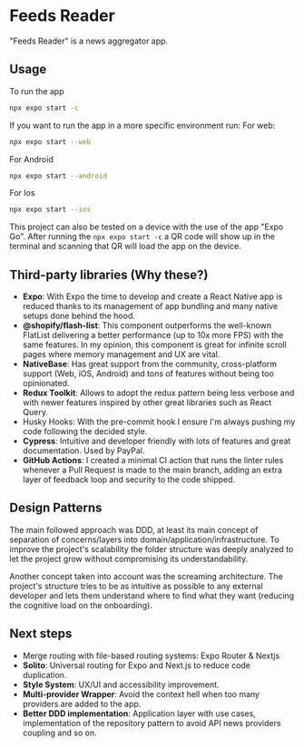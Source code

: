 # Feeds Reader

"Feeds Reader" is a news aggregator app.

## Usage

To run the app

```bash
npx expo start -c
```

If you want to run the app in a more specific environment run:
For web:

```bash
npx expo start --web
```

For Android

```bash
npx expo start --android
```

For Ios

```bash
npx expo start --ios
```

This project can also be tested on a device with the use of the app "Expo Go". After running the `npx expo start -c` a QR code will show up in the terminal and scanning that QR will load the app on the device.

## Third-party libraries (Why these?)

- **Expo**: With Expo the time to develop and create a React Native app is reduced thanks to its management of app bundling and many native setups done behind the hood.
- **@shopify/flash-list**: This component outperforms the well-known FlatList delivering a better performance (up to 10x more FPS) with the same features. In my opinion, this component is great for infinite scroll pages where memory management and UX are vital.
- **NativeBase**: Has great support from the community, cross-platform support (Web, iOS, Android) and tons of features without being too opinionated.
- **Redux Toolkit**: Allows to adopt the redux pattern being less verbose and with newer features inspired by other great libraries such as React Query.
- Husky Hooks: With the pre-commit hook I ensure I'm always pushing my code following the decided style.
- **Cypress**: Intuitive and developer friendly with lots of features and great documentation. Used by PayPal.
- **GitHub Actions**: I created a minimal CI action that runs the linter rules whenever a Pull Request is made to the main branch, adding an extra layer of feedback loop and security to the code shipped.

## Design Patterns

The main followed approach was DDD, at least its main concept of separation of concerns/layers into domain/application/infrastructure. To improve the project's scalability the folder structure was deeply analyzed to let the project grow without compromising its understandability.

Another concept taken into account was the screaming architecture. The project's structure tries to be as intuitive as possible to any external developer and lets them understand where to find what they want (reducing the cognitive load on the onboarding).

## Next steps

- Merge routing with file-based routing systems: Expo Router & Nextjs
- **Solito**: Universal routing for Expo and Next.js to reduce code duplication.
- **Style System**: UX/UI and accessibility improvement.
- **Multi-provider Wrapper**: Avoid the context hell when too many providers are added to the app.
- **Better DDD implementation**: Application layer with use cases, implementation of the repository pattern to avoid API news providers coupling and so on.
